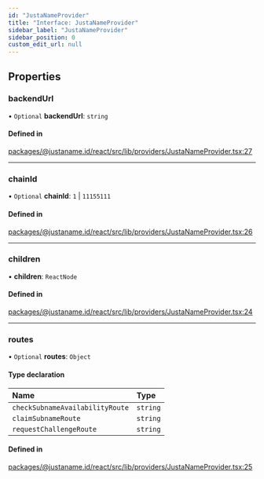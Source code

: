 ```yaml
---
id: "JustaNameProvider"
title: "Interface: JustaNameProvider"
sidebar_label: "JustaNameProvider"
sidebar_position: 0
custom_edit_url: null
---
```


## Properties

### backendUrl

• `Optional` **backendUrl**: `string`

#### Defined in

[packages/@justaname.id/react/src/lib/providers/JustaNameProvider.tsx:27](https://github.com/JustaName-id/JustaName-sdk/blob/f71acf4/packages/@justaname.id/react/src/lib/providers/JustaNameProvider.tsx#L27)

___

### chainId

• `Optional` **chainId**: ``1`` \| ``11155111``

#### Defined in

[packages/@justaname.id/react/src/lib/providers/JustaNameProvider.tsx:26](https://github.com/JustaName-id/JustaName-sdk/blob/f71acf4/packages/@justaname.id/react/src/lib/providers/JustaNameProvider.tsx#L26)

___

### children

• **children**: `ReactNode`

#### Defined in

[packages/@justaname.id/react/src/lib/providers/JustaNameProvider.tsx:24](https://github.com/JustaName-id/JustaName-sdk/blob/f71acf4/packages/@justaname.id/react/src/lib/providers/JustaNameProvider.tsx#L24)

___

### routes

• `Optional` **routes**: `Object`

#### Type declaration

| Name | Type |
| :------ | :------ |
| `checkSubnameAvailabilityRoute` | `string` |
| `claimSubnameRoute` | `string` |
| `requestChallengeRoute` | `string` |

#### Defined in

[packages/@justaname.id/react/src/lib/providers/JustaNameProvider.tsx:25](https://github.com/JustaName-id/JustaName-sdk/blob/f71acf4/packages/@justaname.id/react/src/lib/providers/JustaNameProvider.tsx#L25)
